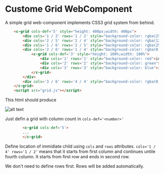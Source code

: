 # Custome Grid WebComponent
A simple grid web-component implements CSS3 grid system from behind.

```html
    <c-grid cols-def='5' style="height: 400px;width: 400px">
        <div cols='1 / 2' rows='1 / 2' style="background-color: rgba(255, 0, 0, 0.253);"> div1</div>
        <div cols='2 / 5' rows='2 / 4' style="background-color: rgba(128, 128, 128, 0.267);height:5em;z-index: 1;">div2</div>
        <div cols='1 / 6' rows='2 / 5' style="background-color: rgba(255, 255, 0, 0.384);">div3</div>
        <div cols='2 / 6' rows='1 / 4' style="background-color: rgba(0, 183, 255, 0.384);">
            <c-grid cols-def='3' style="height: 100%;width: 100%">
                <div cols='1' rows='1' style="background-color: red">inner 1</div>
                <div cols='2' rows='2' style="background-color: green">inner 3</div>
                <div cols='3' rows='3' style="background-color: blue">inner 2</div>
            </c-grid>
        </div>
        <div cols='3 / 6' rows='4 / 4' style="background-color: rgba(0, 255, 64, 0.384);">div5</div>
    </c-grid>
    <script src="grid.js"></script>
```
This html should produce

![alt text](https://github.com/ariful19/CustomeGridWebComponent/blob/master/preview1.PNG "grid preview")

Just defin a grid with column count in `cols-def='<number>'`
```html
        <c-grid cols-def='5'>
        ...
        </c-grid>
```
Define location of immidiate child using `cols` and `rows` attributes. `cols='1 / 4' rows='1 / 2'` means that it starts from first column and continues untile fourth column. It starts from first row and ends in second row.

We don't need to define rows first. Rows will be added automatically.

